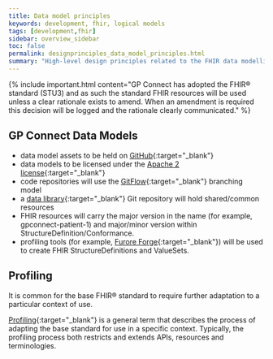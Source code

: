 ```yaml
---
title: Data model principles
keywords: development, fhir, logical models
tags: [development,fhir]
sidebar: overview_sidebar
toc: false
permalink: designprinciples_data_model_principles.html
summary: "High-level design principles related to the FHIR data modelling aspects of the system"
---
```


{% include important.html content="GP Connect has adopted the FHIR&reg; standard (STU3) and as such the standard FHIR resources will be used unless a clear rationale exists to amend. When an amendment is required this decision will be logged and the rationale clearly communicated." %}

## GP Connect Data Models ##

- data model assets to be held on [GitHub](https://github.com/nhsconnect/gpconnect-fhir){:target="_blank"}
- data models to be licensed under the [Apache 2 license](http://www.apache.org/licenses/LICENSE-2.0){:target="_blank"}
- code repositories will use the [GitFlow](http://nvie.com/posts/a-successful-git-branching-model/){:target="_blank"} branching model
- a [data library](https://github.com/nhsconnect/gpconnect-fhir){:target="_blank"} Git repository will hold shared/common resources
- FHIR resources will carry the major version in the name (for example, gpconnect-patient-1) and major/minor version within StructureDefinition/Conformance.
- profiling tools (for example, [Furore Forge](http://fhir.furore.com/Forge){:target="_blank"}) will be used to create FHIR StructureDefinitions and ValueSets.

## Profiling ##

It is common for the base FHIR&reg; standard to require further adaptation to a particular context of use.

[Profiling](https://www.hl7.org/fhir/STU3/profiling.html){:target="_blank"} is a general term that describes the process of adapting the base standard for use in a specific context. Typically, the profiling process both restricts and extends APIs, resources and terminologies.
 
